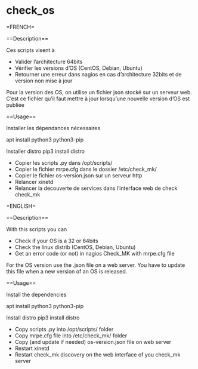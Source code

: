 # check_os

=FRENCH=

==Description==

Ces scripts visent à

* Valider l’architecture 64bits
* Vérifier les versions d’OS (CentOS, Debian, Ubuntu)
* Retourner une erreur dans nagios en cas d’architecture 32bits et de version non mise à jour

Pour la version des OS, on utilise un fichier json stocké sur un serveur web. C’est ce fichier qu’il faut mettre à jour lorsqu’une nouvelle version d’OS est publiée

==Usage==

Installer les dépendances nécessaires 

 apt install python3 python3-pip 
 
Installer distro 
 pip3 install distro

* Copier les scripts .py dans /opt/scripts/ 
* Copier le fichier mrpe.cfg dans le dossier /etc/check_mk/ 
* Copier le fichier os-version.json sur un serveur http
* Relancer xinetd 
* Relancer la decouverte de services dans l’interface web de check check_mk



=ENGLISH=

==Description==

With this scripts you can 

 * Check if your OS is a 32 or 64bits
 * Check the linux distrib (CentOS, Debian, Ubuntu)
 * Get an error code (or not) in nagios Check_MK with mrpe.cfg file

For the OS version use the .json file on a web server. You have to update this file when a new version of an OS is released.


==Usage==

Install the dependencies

 apt install python3 python3-pip
 
Install distro 
 pip3 install distro

* Copy scripts .py into /opt/scripts/ folder
* Copy mrpe.cfg file into /etc/check_mk/ folder
* Copy (and update if needed) os-version.json file on web server
* Restart xinetd 
* Restart check_mk discovery on the web interface of you check_mk server
